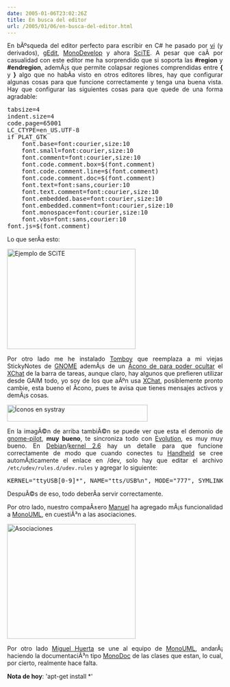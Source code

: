 ```yaml
---
date: 2005-01-06T23:02:26Z
title: En busca del editor
url: /2005/01/06/en-busca-del-editor.html
---
```


<div style="clear:both;"></div>
<p align="justify">En bÃºsqueda del editor perfecto para escribir en C# he pasado por <a href="http://www.vim.org/">vi</a> (y derivados), <a href="http://www.gnome.org/projects/gedit/">gEdit</a>, <a href="http://www.monodevelop.org">MonoDevelop</a> y ahora <a href="http://www.scintilla.org/SciTE.html">SciTE</a>. A pesar que caÃ­ por casualidad con este editor me ha sorprendido que si soporta las <span style="font-weight:bold;">#region</span> y <span style="font-weight:bold;">#endregion</span>, ademÃ¡s que permite colapsar regiones comprendidas entre <span style="font-weight:bold;">{</span> y <span style="font-weight:bold;">}</span> algo que no habÃ­a visto en otros editores libres, hay que configurar algunas cosas para que funcione correctamente y tenga una buena vista. Hay que configurar las siguientes cosas para que quede de una forma agradable:</p>
<pre>tabsize=4
indent.size=4
code.page=65001
LC_CTYPE=en_US.UTF-8
if PLAT_GTK
	font.base=font:courier,size:10
	font.small=font:courier,size:10
	font.comment=font:courier,size:10
	font.code.comment.box=$(font.comment)
	font.code.comment.line=$(font.comment)
	font.code.comment.doc=$(font.comment)
	font.text=font:sans,courier:10
	font.text.comment=font:courier,size:10
	font.embedded.base=font:courier,size:10
	font.embedded.comment=font:courier,size:10
	font.monospace=font:courier,size:10
	font.vbs=font:sans,courier:10
font.js=$(font.comment)
</pre>
<p align="justify">Lo que serÃ­a esto:</p>
<p><a href="http://www.geocities.com/k4rny/imgs/2005_ene_06/scite_sample.png"><img src="http://www.geocities.com/k4rny/imgs/2005_ene_06/scite_sample.png" width="300" height="234" border="0" title="Ejemplo de SCiTE" alt="Ejemplo de SCiTE" /></a></p>
<p align="justify">Por otro lado me he instalado <a href="http://www.beatniksoftware.com/tomboy/">Tomboy</a> que reemplaza a mi viejas StickyNotes de <a href="http://www.gnome.org">GNOME</a> ademÃ¡s de un <a href="http://blight.altervista.org//index.php?act=Systray">Ã­cono de para poder ocultar</a> el <a href="http://www.xchat.org/">XChat</a> de la barra de tareas, aunque claro, hay algunos que prefieren utilizar desde GAIM todo, yo soy de los que aÃºn usa <a href="http://www.xchat.org/">XChat</a>, posiblemente pronto cambie, esta bueno el Ã­cono, pues te avisa que tienes mensajes activos y demÃ¡s cosas.</p>
<p><img src="http://www.geocities.com/k4rny/imgs/2005_ene_06/systray.png" width="328" height="39" title="&Iacute;conos en systray" alt="&Iacute;conos en systray" border="0"/></p>
<p align="justify">En la imagÃ©n de arriba tambiÃ©n se puede ver que esta el demonio de <a href="http://www.gnome.org/gnome-pilot">gnome-pilot</a>, <span style="font-weight:bold;">muy bueno</span>, te sincroniza todo con <a href="http://www.gnome.org/projects/evolution/">Evolution</a>, es muy muy bueno. En <a href="http://www.debian.org">Debian</a>/<a href="http://www.kernel.org">kernel 2.6</a> hay un detalle para que funcione correctamente de modo que cuando conectes tu <a href="http://www.palm.com">Handheld</a> se cree automÃ¡ticamente el enlace en /dev, solo hay que editar el archivo <code>/etc/udev/rules.d/udev.rules</code> y agregar lo siguiente:</p>
<pre>KERNEL="ttyUSB[0-9]*", NAME="tts/USB%n", MODE="777", SYMLINK="pilot"</pre></p>
<p>DespuÃ©s de eso, todo deberÃ­a servir correctamente.</p>
<p align="justify">Por otro lado, nuestro compaÃ±ero <a href="http://ceronman.blogspot.com">Manuel</a> ha agregado mÃ¡s funcionalidad a <a href="http://monouml.sf.net">MonoUML</a>, en cuestiÃ³n a las asociaciones.</p>
<p><a href="http://www.geocities.com/k4rny/imgs/umlcanvas-sharp/umlcanvas_sharp_0_0_0_9.png"><img src="http://www.geocities.com/k4rny/imgs/umlcanvas-sharp/umlcanvas_sharp_0_0_0_9.png" alt="Asociaciones" title="Asociaciones" width="300" height="268" border="0"/></a></p>
<p align="justify">Por otro lado <a href="http://hgmiguel.blogspot.com/">Miguel Huerta</a> se une al equipo de <a href="http://monouml.sf.net">MonoUML</a>, andarÃ¡ haciendo la documentaciÃ³n tipo <a href="http://www.go-mono.com/docs/">MonoDoc</a> de las clases que estan, lo cual, por cierto, realmente hace falta.</p>
<p><span style="font-weight:bold;">Nota de hoy</span>: 'apt-get install *'</p>
<div style="clear:both; padding-bottom: 0.25em;"></div>
